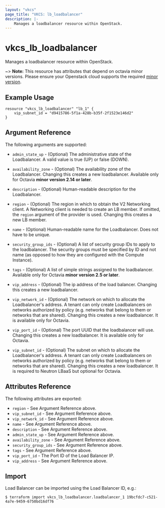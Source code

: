 ```yaml
---
layout: "vkcs"
page_title: "VKCS: lb_loadbalancer"
description: |-
	Manages a loadbalancer resource within OpenStack.
---
```


# vkcs\_lb\_loadbalancer

Manages a loadbalancer resource within OpenStack.

~> **Note:** This resource has attributes that depend on octavia minor versions.
Please ensure your Openstack cloud supports the required [minor version](../#octavia-api-versioning).

## Example Usage

```hcl
resource "vkcs_lb_loadbalancer" "lb_1" {
	vip_subnet_id = "d9415786-5f1a-428b-b35f-2f1523e146d2"
}
```

## Argument Reference

The following arguments are supported:

* `admin_state_up` - (Optional) The administrative state of the Loadbalancer.
	A valid value is true (UP) or false (DOWN).

* `availability_zone` - (Optional) The availability zone of the Loadbalancer.
  Changing this creates a new loadbalancer. Available only for Octavia
  **minor version 2.14 or later**.

* `description` - (Optional) Human-readable description for the Loadbalancer.

* `region` - (Optional) The region in which to obtain the V2 Networking client.
	A Networking client is needed to create an LB member. If omitted, the
	`region` argument of the provider is used. Changing this creates a new
	LB member.

* `name` - (Optional) Human-readable name for the Loadbalancer. Does not have
	to be unique.

* `security_group_ids` - (Optional) A list of security group IDs to apply to the
	loadbalancer. The security groups must be specified by ID and not name (as
	opposed to how they are configured with the Compute Instance).

* `tags` - (Optional) A list of simple strings assigned to the loadbalancer.
	Available only for Octavia **minor version 2.5 or later**.

* `vip_address` - (Optional) The ip address of the load balancer.
	Changing this creates a new loadbalancer.

* `vip_network_id` - (Optional) The network on which to allocate the
	Loadbalancer's address. A tenant can only create Loadbalancers on networks
	authorized by policy (e.g. networks that belong to them or networks that
	are shared).  Changing this creates a new loadbalancer.
	It is available only for Octavia.

* `vip_port_id` - (Optional) The port UUID that the loadbalancer will use.
  Changing this creates a new loadbalancer. It is available only for Octavia.

* `vip_subnet_id` - (Optional) The subnet on which to allocate the
	Loadbalancer's address. A tenant can only create Loadbalancers on networks
	authorized by policy (e.g. networks that belong to them or networks that
	are shared).  Changing this creates a new loadbalancer.
	It is required to Neutron LBaaS but optional for Octavia.

## Attributes Reference

The following attributes are exported:

* `region` - See Argument Reference above.
* `vip_subnet_id` - See Argument Reference above.
* `vip_network_id` - See Argument Reference above.
* `name` - See Argument Reference above.
* `description` - See Argument Reference above.
* `admin_state_up` - See Argument Reference above.
* `availability_zone` - See Argument Reference above.
* `security_group_ids` - See Argument Reference above.
* `tags` - See Argument Reference above.
* `vip_port_id` - The Port ID of the Load Balancer IP.
* `vip_address` - See Argument Reference above.

## Import

Load Balancer can be imported using the Load Balancer ID, e.g.:

```
$ terraform import vkcs_lb_loadbalancer.loadbalancer_1 19bcfdc7-c521-4a7e-9459-6750bd16df76
```
